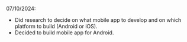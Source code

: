 07/10/2024:

+ Did research to decide on what mobile app to develop and on which platform to build (Android or iOS).
+ Decided to build mobile app for Android. 


